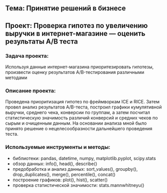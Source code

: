 ## Тема: Принятие решений в бизнесе

## Проект: Проверка гипотез по увеличению выручки в интернет-магазине — оценить результаты A/B теста

### Задача проекта: 
Используя данные интернет-магазина приоритезировать гипотезы, произвести оценку результатов A/B-тестирования различными методами

### Описание проекта: 
Проведена приоритизация гипотез по фреймворкам ICE и RICE. Затем провел анализ результатов A/B-теста, построил графики кумулятивной выручки, среднего чека, конверсии по группам, а затем посчитал статистическую значимость различий конверсий и средних чеков по сырым и очищенным данным. На основании анализа мной было принято решение о нецелесообразности дальнейшего проведения теста.

### Используемые инструменты и методы:
* библиотеки: pandas, datetime, numpy, matplotlib.pyplot, scipy.stats
* обзор данных: info(), head(), describe()
* предобработка и анализ данных: sort_values(), groupby(), drop_duplicates(), merge(), percentile(), concat()
* построение графиков: plot(), hist(), scatter()
* проверка статистической значимости: stats.mannwhitneyu()
